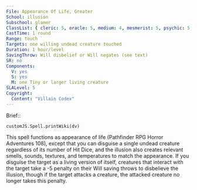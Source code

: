 ```yaml
---
File: Appearance Of Life, Greater
School: illusion
Subschool: glamer
ClassList: { cleric: 5, oracle: 5, medium: 4, mesmerist: 5, psychic: 5, sorcerer: 5, wizard: 5, spiritualist: 4, witch: 5 }
CastTime: 1 round
Range: touch
Targets: one willing undead creature touched
Duration: 1 hour/level
SavingThrow: Will disbelief or Will negates (see text)
SR: no
Components:
  V: yes
  S: yes
  M: one Tiny or larger living creature
SLALevel: 5
Copyright:
  Content: "Villain Codex"
---
```

Brief:: 

```dataviewjs
customJS.Spell.printWiki(dv)
```

This spell functions as appearance of life (Pathfinder RPG Horror Adventures 108), except that you can disguise a single undead creature regardless of its number of Hit Dice, and the illusion also creates relevant smells, sounds, textures, and temperatures  to match the appearance. If you disguise the target as a living version of itself, creatures that interact with the target take a -5 penalty on their Will saving throws to disbelieve the illusion, though if the target attacks a creature, the attacked creature no longer takes this penalty.
